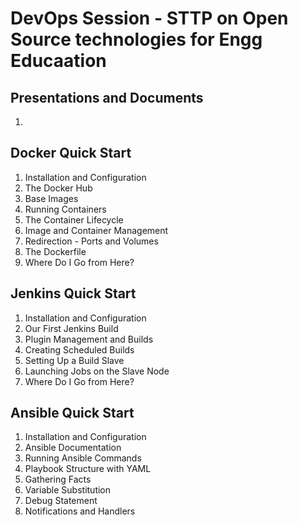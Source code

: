 # DevOps Session - STTP on Open Source technologies for Engg Educaation



## Presentations and Documents
1.

## Docker Quick Start

1. Installation and Configuration
2. The Docker Hub
3. Base Images
4. Running Containers
5. The Container Lifecycle
6. Image and Container Management
7. Redirection - Ports and Volumes
8. The Dockerfile
9. Where Do I Go from Here?


## Jenkins Quick Start

1. Installation and Configuration
2. Our First Jenkins Build
3. Plugin Management and Builds
4. Creating Scheduled Builds
5. Setting Up a Build Slave
6. Launching Jobs on the Slave Node
7. Where Do I Go from Here?

## Ansible Quick Start

1. Installation and Configuration
2. Ansible Documentation
3. Running Ansible Commands
4. Playbook Structure with YAML
5. Gathering Facts
6. Variable Substitution
7. Debug Statement
8. Notifications and Handlers
